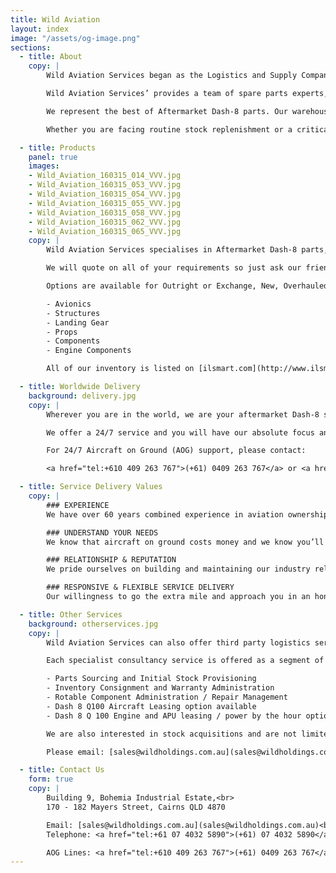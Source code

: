 ```yaml
---
title: Wild Aviation
layout: index
image: "/assets/og-image.png"
sections:
  - title: About
    copy: |
        Wild Aviation Services began as the Logistics and Supply Company, Corporate Air Services, serving the needs of Airlines Papua New Guinea in the early 1990s. Simon Wild and Michael Wild along with support staff evolved the company to what is it today, Wild Aviation Services.

        Wild Aviation Services’ provides a team of spare parts experts, with years of logistics and material handling experience and aviation ownership.  This unique combination of technical expertise, and first-hand experience on what it is like to keep aircraft flying is the foundation of all our offerings.

        We represent the best of Aftermarket Dash-8 parts. Our warehouse is stocked and staffed to ensure that service and parts availability is maintained to the highest standard, 24 hours per day, 7 days per week. Located within close proximity to the domestic and international airports in Cairns, freight consignment worldwide is available. Our customers value our dedication to customer service, quick turn around and lead times.

        Whether you are facing routine stock replenishment or a critical AOG you can be assured the team at Wild Aviation Services will go to great lengths to understand your needs and ensure you are kept informed at all steps from order to dispatch.

  - title: Products
    panel: true
    images:
    - Wild_Aviation_160315_014_VVV.jpg
    - Wild_Aviation_160315_053_VVV.jpg
    - Wild_Aviation_160315_054_VVV.jpg
    - Wild_Aviation_160315_055_VVV.jpg
    - Wild_Aviation_160315_058_VVV.jpg
    - Wild_Aviation_160315_062_VVV.jpg
    - Wild_Aviation_160315_065_VVV.jpg
    copy: |
        Wild Aviation Services specialises in Aftermarket Dash-8 parts, shipping globally. We supply parts for 100s, 200s and 300s with expansion to other types of aircraft. All parts are purchased from reliable approved sources.

        We will quote on all of your requirements so just ask our friendly team. Parts are covered by warranty, fully traceable and with the certification required by your regulating authority.

        Options are available for Outright or Exchange, New, Overhauled, Serviceable or As Removed in our specialty product lines.

        - Avionics
        - Structures
        - Landing Gear
        - Props
        - Components
        - Engine Components

        All of our inventory is listed on [ilsmart.com](http://www.ilsmart.com/) and [stockmarket.aero](http://www.stockmarket.aero/)

  - title: Worldwide Delivery
    background: delivery.jpg
    copy: |
        Wherever you are in the world, we are your aftermarket Dash-8 source, supply and support specialist.

        We offer a 24/7 service and you will have our absolute focus and commitment to delivering what you need on time.

        For 24/7 Aircraft on Ground (AOG) support, please contact:

        <a href="tel:+610 409 263 767">(+61) 0409 263 767</a> or <a href="tel:+610 409 884 419">(+61) 0409 884 419</a>

  - title: Service Delivery Values
    copy: |
        ### EXPERIENCE
        We have over 60 years combined experience in aviation ownership and spare parts management and delivery.

        ### UNDERSTAND YOUR NEEDS
        We know that aircraft on ground costs money and we know you’ll need spare parts ASAP. Our team will go above and beyond to understand your needs and source and deliver parts on time.

        ### RELATIONSHIP & REPUTATION
        We pride ourselves on building and maintaining our industry relationships and treating everyone we interact with respect, integrity and honesty.

        ### RESPONSIVE & FLEXIBLE SERVICE DELIVERY
        Our willingness to go the extra mile and approach you in an honest and responsive manner has earned the trust of aviation professionals around the world. We have a solution-focused and flexible approach to meeting your individual requirements.

  - title: Other Services
    background: otherservices.jpg
    copy: |
        Wild Aviation Services can also offer third party logistics services and warehousing support to you and your customers in our region where time differences can be challenging. We will work with you to establish a support system that aligns with your companies requirements offering you more opportunities to expand your products and reputation.

        Each specialist consultancy service is offered as a segment of a thorough support solution to our customers.

        - Parts Sourcing and Initial Stock Provisioning
        - Inventory Consignment and Warranty Administration
        - Rotable Component Administration / Repair Management
        - Dash 8 Q100 Aircraft Leasing option available
        - Dash 8 Q 100 Engine and APU leasing / power by the hour option available

        We are also interested in stock acquisitions and are not limited to Dash 8 aircraft.

        Please email: [sales@wildholdings.com.au](sales@wildholdings.com.au)

  - title: Contact Us
    form: true
    copy: |
        Building 9, Bohemia Industrial Estate,<br>
        170 - 182 Mayers Street, Cairns QLD 4870

        Email: [sales@wildholdings.com.au](sales@wildholdings.com.au)<br>
        Telephone: <a href="tel:+61 07 4032 5890">(+61) 07 4032 5890</a>

        AOG Lines: <a href="tel:+610 409 263 767">(+61) 0409 263 767</a> or <a href="tel:+610 409 884 419">(+61) 0409 884 419</a>
---
```

